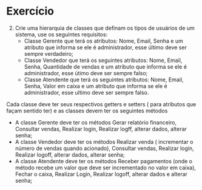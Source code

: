# Exercício

2. Crie uma hierarquia de classes que definam os tipos de usuários de um sistema, use os seguintes requisitos:
    - Classe Gerente que terá os atributos: Nome, Email, Senha e um atributo que informa se ele é administrador, esse último deve ser sempre verdadeiro;
    - Classe Vendedor que terá os seguintes atributos: Nome, Email, Senha, Quantidade de vendas e um atributo que informa se ele é administrador, esse útimo deve ser sempre falso;
    - Classe Atendente que terá os seguintes atributos: Nome, Email, Senha, Valor em caixa e um atributo que informa se ele é administrador, esse ultimo deve ser sempre falso.

Cada classe deve ter seus respectivos getters e setters ( para atributos que façam sentido ter) e as classes devem ter os seguintes métodos
- A classe Gerente deve ter os métodos Gerar relatório financeiro, Consultar vendas, Realizar login, Realizar logff, alterar dados, alterar senha;
- A classe Vendedor deve ter os métodos Realizar venda ( incrementar o número de vendas quando acionado), Consultar vendas, Realizar login, Realizar logoff, alterar dados, alterar senha;
- A classe Atendente deve ter os métodos Receber pagamentos (onde o método recebe um valor que deve ser incrementado no valor em caixa), Fechar o caixa, Realizar Login, Realizar logoff, alterar dados e alterar senha;
